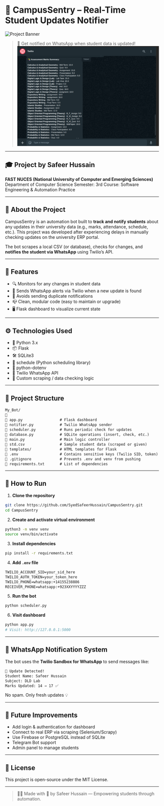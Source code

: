 # 📳 CampusSentry – Real-Time Student Updates Notifier

![Project Banner](images/img.png)

> 🔔 Get notified on WhatsApp when student data is updated!
![WhatsApp Result Update](images/image2.png)
---

## 🎓 Project by Safeer Hussain

**FAST NUCES (National University of Computer and Emerging Sciences)**
Department of Computer Science
Semester: 3rd
Course: Software Engineering & Automation Practice

---

## 📘 About the Project

CampusSentry is an automation bot built to **track and notify students** about any updates in their university data (e.g., marks, attendance, schedule, etc.). This project was developed after experiencing delays in manually checking updates on the university ERP portal.

The bot scrapes a local CSV (or database), checks for changes, and **notifies the student via WhatsApp** using Twilio’s API.

---

## 🚀 Features

* 🔍 Monitors for any changes in student data
* 💬 Sends WhatsApp alerts via Twilio when a new update is found
* 🧠 Avoids sending duplicate notifications
* 📪 Clean, modular code (easy to maintain or upgrade)
* 🖥️ Flask dashboard to visualize current state

---

## ⚙️ Technologies Used

* 🐍 Python 3.x
* 📦 Flask
* 🛠️ SQLite3
* 🔁 schedule (Python scheduling library)
* 🔐 python-dotenv
* 📲 Twilio WhatsApp API
* 🧹 Custom scraping / data checking logic

---

## 📁 Project Structure

```
My_Bot/

🔹 app.py                 # Flask dashboard
🔹 notifier.py            # Twilio WhatsApp sender
🔹 scheduler.py           # Runs periodic check for updates
🔹 database.py            # SQLite operations (insert, check, etc.)
🔹 main.py                # Main logic controller
🔹 std.csv                # Sample student data (scraped or given)
🔹 templates/             # HTML templates for Flask
🔹 .env                   # Contains sensitive keys (Twilio SID, token)
🔹 .gitignore             # Prevents .env and venv from pushing
🔹 requirements.txt       # List of dependencies
```

---

## 🧪 How to Run

1. **Clone the repository**

```bash
git clone https://github.com/SyedSafeerHussain/CampusSentry.git
cd CampusSentry
```

2. **Create and activate virtual environment**

```bash
python3 -m venv venv
source venv/bin/activate
```

3. **Install dependencies**

```bash
pip install -r requirements.txt
```

4. **Add `.env` file**

```env
TWILIO_ACCOUNT_SID=your_sid_here
TWILIO_AUTH_TOKEN=your_token_here
TWILIO_PHONE=whatsapp:+14155238886
RECEIVER_PHONE=whatsapp:+923XXYYYYZZZ
```

5. **Run the bot**

```bash
python scheduler.py
```

6. **Visit dashboard**

```bash
python app.py
# Visit: http://127.0.0.1:5000
```

---

## 💬 WhatsApp Notification System

The bot uses the **Twilio Sandbox for WhatsApp** to send messages like:

```
📢 Update Detected!
Student Name: Safeer Hussain
Subject: DLD Lab
Marks Updated: 14 → 17 ✅
```

No spam. Only fresh updates 💡

---

## 🔮 Future Improvements

* Add login & authentication for dashboard
* Connect to real ERP via scraping (Selenium/Scrapy)
* Use Firebase or PostgreSQL instead of SQLite
* Telegram Bot support
* Admin panel to manage students

---

## 📄 License

This project is open-source under the MIT License.

---

> 👨‍💻 Made with 💙 by Safeer Hussain — Empowering students through automation.
